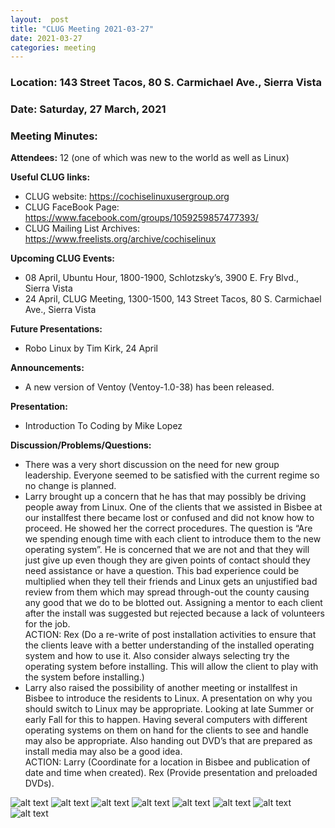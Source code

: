 ```yaml
---
layout:  post
title: "CLUG Meeting 2021-03-27"
date: 2021-03-27
categories: meeting
---
```


### Location: 143 Street Tacos, 80 S. Carmichael Ave., Sierra Vista

### Date: Saturday, 27 March, 2021

### Meeting Minutes:

**Attendees:** 12 (one of which was new to the world as well as Linux)

**Useful CLUG links:**
 * CLUG website:  https://cochiselinuxusergroup.org
 * CLUG FaceBook Page:  https://www.facebook.com/groups/1059259857477393/
 * CLUG Mailing List Archives:  https://www.freelists.org/archive/cochiselinux
 
**Upcoming CLUG Events:**
 * 08 April, Ubuntu Hour, 1800-1900, Schlotzsky’s, 3900 E. Fry Blvd., Sierra Vista 
 * 24 April, CLUG Meeting, 1300-1500, 143 Street Tacos, 80 S. Carmichael Ave., Sierra Vista

**Future Presentations:**
 * Robo Linux by Tim Kirk, 24 April

**Announcements:**
 * A new version of Ventoy (Ventoy-1.0-38) has been released.

**Presentation:**  
 * Introduction To Coding by Mike Lopez

**Discussion/Problems/Questions:**
 * There was a very short discussion on the need for new group leadership.  Everyone seemed to be satisfied with the current regime so no change is planned.
 * Larry brought up a concern that he has that may possibly be driving people away from Linux.  One of the clients that we assisted in Bisbee at our installfest there became lost or confused and did not know how to proceed.  He showed her the correct procedures. The question is “Are we spending enough time with each client to introduce them to the new operating system”.  He is concerned that we are not and that they will just give up even though they are given points of contact should they need assistance or have a question.  This bad experience could be multiplied when they tell their friends and Linux gets an unjustified bad review from them which may spread through-out the county causing any good that we do to be blotted out.  Assigning a mentor to each client after the install was suggested but rejected because a lack of volunteers for the job.  
ACTION: Rex (Do a re-write of post installation activities to ensure that the clients leave with a better understanding of the installed operating system and how to use it.  Also consider always selecting try the operating system before installing.  This will allow the client to play with the system before installing.)
 * Larry also raised the possibility of another meeting or installfest in Bisbee to introduce the residents to Linux.  A presentation on why you should switch to Linux may be appropriate. Looking at late Summer or early Fall for this to happen.  Having several computers with different operating systems on them on hand for the clients to see and handle may also be appropriate.  Also handing out DVD’s that are prepared as install media may also be a good idea.  
ACTION:  Larry (Coordinate for a location in Bisbee and publication of date and time when created).  Rex (Provide presentation and preloaded DVDs).

![alt text](https://raw.githubusercontent.com/CochiseLinuxUsersGroup/CochiseLinuxUsersGroup.github.io/master/images/rsz_clug_mtg_2021-03-27_4.jpg)
![alt text](https://raw.githubusercontent.com/CochiseLinuxUsersGroup/CochiseLinuxUsersGroup.github.io/master/images/rsz_clug_mtg_2021-03-27_3.jpg)
![alt text](https://raw.githubusercontent.com/CochiseLinuxUsersGroup/CochiseLinuxUsersGroup.github.io/master/images/rsz_clug_mtg_2021-03-27_1.jpg)
![alt text](https://raw.githubusercontent.com/CochiseLinuxUsersGroup/CochiseLinuxUsersGroup.github.io/master/images/rsz_clug_mtg_2021-03-27_2.jpg)
![alt text](https://raw.githubusercontent.com/CochiseLinuxUsersGroup/CochiseLinuxUsersGroup.github.io/master/images/rsz_clug_mtg_2021-03-27_5.jpg)
![alt text](https://raw.githubusercontent.com/CochiseLinuxUsersGroup/CochiseLinuxUsersGroup.github.io/master/images/rsz_clug_mtg_2021-03-27_6.jpg)
![alt text](https://raw.githubusercontent.com/CochiseLinuxUsersGroup/CochiseLinuxUsersGroup.github.io/master/images/rsz_clug_mtg_2021-03-27_7.jpg)
![alt text](https://raw.githubusercontent.com/CochiseLinuxUsersGroup/CochiseLinuxUsersGroup.github.io/master/images/rsz_clug_mtg_2021-03-27_8.jpg)
